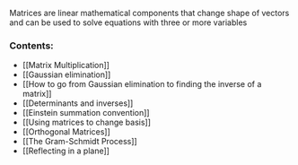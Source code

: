 Matrices are linear mathematical components that change shape of vectors and can be used to solve equations with three or more variables
### Contents:
- [[Matrix Multiplication]]
- [[Gaussian elimination]]
- [[How to go from Gaussian elimination to finding the inverse of a matrix]]
- [[Determinants and inverses]]
- [[Einstein summation convention]]
- [[Using matrices to change basis]]
- [[Orthogonal Matrices]]
- [[The Gram-Schmidt Process]]
- [[Reflecting in a plane]]